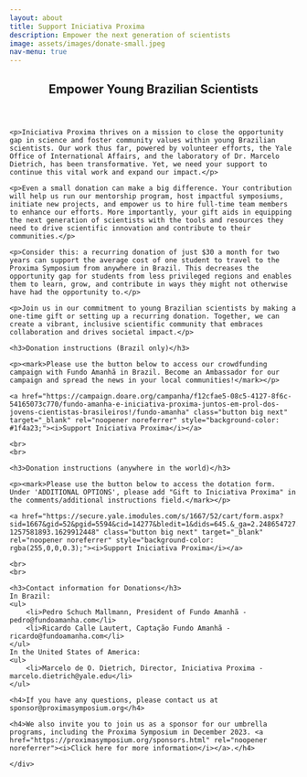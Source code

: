 ```yaml
---
layout: about
title: Support Iniciativa Proxima
description: Empower the next generation of scientists
image: assets/images/donate-small.jpeg
nav-menu: true
---
```


<!-- Main -->
<div id="main" class="alt">

<!-- One -->
<section id="one">
	<div class="inner">
		<header class="major">
			<h1>Empower Young Brazilian Scientists</h1>
		</header>

	<p>Iniciativa Proxima thrives on a mission to close the opportunity gap in science and foster community values within young Brazilian scientists. Our work thus far, powered by volunteer efforts, the Yale Office of International Affairs, and the laboratory of Dr. Marcelo Dietrich, has been transformative. Yet, we need your support to continue this vital work and expand our impact.</p>

	<p>Even a small donation can make a big difference. Your contribution will help us run our mentorship program, host impactful symposiums, initiate new projects, and empower us to hire full-time team members to enhance our efforts. More importantly, your gift aids in equipping the next generation of scientists with the tools and resources they need to drive scientific innovation and contribute to their communities.</p>

	<p>Consider this: a recurring donation of just $30 a month for two years can support the average cost of one student to travel to the Proxima Symposium from anywhere in Brazil. This decreases the opportunity gap for students from less privileged regions and enables them to learn, grow, and contribute in ways they might not otherwise have had the opportunity to.</p>

	<p>Join us in our commitment to young Brazilian scientists by making a one-time gift or setting up a recurring donation. Together, we can create a vibrant, inclusive scientific community that embraces collaboration and drives societal impact.</p>

	<h3>Donation instructions (Brazil only)</h3>

	<p><mark>Please use the button below to access our crowdfunding campaign with Fundo Amanhã in Brazil. Become an Ambassador for our campaign and spread the news in your local communities!</mark></p>

	<a href="https://campaign.doare.org/campanha/f12cfae5-08c5-4127-8f6c-54165073c770/fundo-amanha-e-iniciativa-proxima-juntos-em-prol-dos-jovens-cientistas-brasileiros!/fundo-amanha" class="button big next" target="_blank" rel="noopener noreferrer" style="background-color: #1f4a23;"><i>Support Iniciativa Proxima</i></a>

	<br>
	<br>

	<h3>Donation instructions (anywhere in the world)</h3>

	<p><mark>Please use the button below to access the dotation form. Under 'ADDITIONAL OPTIONS', please add "Gift to Iniciativa Proxima" in the comments/additional instructions field.</mark></p>

	<a href="https://secure.yale.imodules.com/s/1667/52/cart/form.aspx?sid=1667&gid=52&pgid=5594&cid=14277&bledit=1&dids=645.&_ga=2.248654727.1827790529.1685539200-1257581893.1629912448" class="button big next" target="_blank" rel="noopener noreferrer" style="background-color: rgba(255,0,0,0.3);"><i>Support Iniciativa Proxima</i></a>
	
	<br>
	<br>

	<h3>Contact information for Donations</h3>
	In Brazil:
	<ul>
		<li>Pedro Schuch Mallmann, President of Fundo Amanhã - pedro@fundoamanha.com</li>
		<li>Ricardo Calle Lautert, Captação Fundo Amanhã -  ricardo@fundoamanha.com</li>
	</ul>
	In the United States of America:
	<ul>
		<li>Marcelo de O. Dietrich, Director, Iniciativa Proxima - marcelo.dietrich@yale.edu</li>
	</ul>

	<h4>If you have any questions, please contact us at sponsor@proximasymposium.org</h4>

	<h4>We also invite you to join us as a sponsor for our umbrella programs, including the Proxima Symposium in December 2023. <a href="https://proximasymposium.org/sponsors.html" rel="noopener noreferrer"><i>Click here for more information</i></a>.</h4>

	</div>
</section>
</div>
















